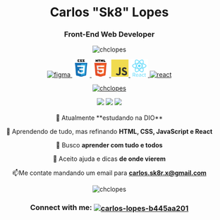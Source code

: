 <h1 align="center">Carlos "Sk8" Lopes</h1>
<h3 align="center">Front-End Web Developer</h3> 
<p align="center"> <img src="https://komarev.com/ghpvc/?username=chclopes&label=Profile%20views&color=0e75b6&style=flat" alt="chclopes" /></p>

<p align="center">  <a href="https://www.figma.com/" target="_blank" rel="noreferrer"> <img src="https://www.vectorlogo.zone/logos/figma/figma-icon.svg" alt="figma" width="40" height="40"/> </a> <a href="https://www.w3schools.com/css/" target="_blank" rel="noreferrer"> <img src="https://raw.githubusercontent.com/devicons/devicon/master/icons/css3/css3-original-wordmark.svg" alt="css3" width="40" height="40"/> </a> <a href="https://www.w3.org/html/" target="_blank" rel="noreferrer"> <img src="https://raw.githubusercontent.com/devicons/devicon/master/icons/html5/html5-original-wordmark.svg" alt="html5" width="40" height="40"/> </a> <a href="https://developer.mozilla.org/en-US/docs/Web/JavaScript" target="_blank" rel="noreferrer"> <img src="https://raw.githubusercontent.com/devicons/devicon/master/icons/javascript/javascript-original.svg" alt="javascript" width="40" height="40"/> </a> <a href="https://reactjs.org/" target="_blank" rel="noreferrer"> <img src="https://raw.githubusercontent.com/devicons/devicon/master/icons/react/react-original-wordmark.svg" alt="react" width="40" height="40"/>  <img src="https://www.vectorlogo.zone/logos/angular/angular-icon.svg" alt="react" width="40" height="40"/></a> </p>
<p align="center"> <a href="https://github.com/ryo-ma/github-profile-trophy"><img src="https://github-profile-trophy.vercel.app/?username=chclopes&theme=merko" alt="chclopes" /></a> </p>

<div align="center">
  <img width="33%" src="https://github-readme-stats.vercel.app/api/top-langs/?username=CHCLopes&show_icons=true&theme=merko&locale=pt-br&layout=compact"/>
  
  <img width="40%" src="https://github-readme-stats.vercel.app/api?username=CHCLopes&show_icons=true&theme=merko&hide_title=true&locale=pt-br"/>

  <img width="40%" src="https://github-readme-stats.vercel.app/api/wakatime?username=@CHCLopes&show_icons=true&theme=merko&hide_title=true&locale=pt-br"/>  
</div><br>

<div align="center">
🔭 Atualmente **estudando na DIO** <br>

🌱 Aprendendo de tudo, mas refinando **HTML, CSS, JavaScript e React**<br>

👯 Busco **aprender com tudo e todos**<br>

🤝 Aceito ajuda e dicas **de onde vierem**<br>

📫Me contate mandando um email para **carlos.sk8r.x@gmail.com**<br>
</div>

<div align="center"><img  src="https://github-readme-streak-stats.herokuapp.com/?user=chclopes&theme=merko" alt="chclopes" /></div>
<div>
 <h3 align="center">Connect with me:
 <a href="https://linkedin.com/in/carlos-lopes-b445aa201" target="blank"><img align="center" src="https://raw.githubusercontent.com/rahuldkjain/github-profile-readme-generator/master/src/images/icons/Social/linked-in-alt.svg" alt="carlos-lopes-b445aa201" height="30" width="40" /></a></h3>
</div>
